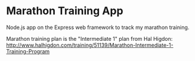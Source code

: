 # Marathon Training App
Node.js app on the Express web framework to track my marathon training.

Marathon training plan is the "Intermediate 1" plan from Hal Higdon: http://www.halhigdon.com/training/51139/Marathon-Intermediate-1-Training-Program

